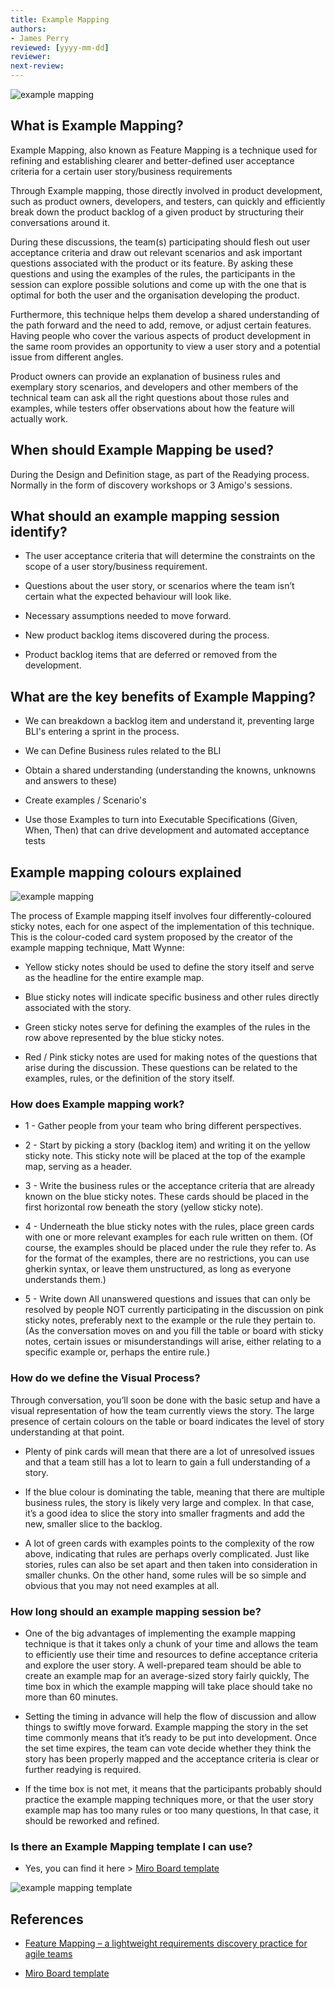```yaml
---
title: Example Mapping
authors: 
- James Perry
reviewed: [yyyy-mm-dd]
reviewer:
next-review:
---
```


![example mapping](assets/examplemapping-1.jpg) 

## What is Example Mapping?
Example Mapping, also known as Feature Mapping is a technique used for refining and establishing clearer and better-defined user acceptance criteria for a certain user story/business requirements

Through Example mapping, those directly involved in product development, such as product owners, developers, and testers, can quickly and efficiently break down the product backlog of a given product by structuring their conversations around it.

During these discussions, the team(s) participating should flesh out user acceptance criteria and draw out relevant scenarios and ask important questions associated with the product or its feature. By asking these questions and using the examples of the rules, the participants in the session can explore possible solutions and come up with the one that is optimal for both the user and the organisation developing the product.

Furthermore, this technique helps them develop a shared understanding of the path forward and the need to add, remove, or adjust certain features. Having people who cover the various aspects of product development in the same room provides an opportunity to view a user story and a potential issue from different angles. 

Product owners can provide an explanation of business rules and exemplary story scenarios, and developers and other members of the technical team can ask all the right questions about those rules and examples, while testers offer observations about how the feature will actually work.

## When should Example Mapping be used?
During the Design and Definition stage, as part of the Readying process. Normally in the form of discovery workshops or 3 Amigo's sessions. 

## What should an example mapping session identify?
-  The user acceptance criteria that will determine the constraints on the scope of a user story/business requirement.

-  Questions about the user story, or scenarios where the team isn’t certain what the expected behaviour will look like.

-  Necessary assumptions needed to move forward.

-  New product backlog items discovered during the process.

-  Product backlog items that are deferred or removed from the development. 

## What are the key benefits of Example Mapping?
-  We can breakdown a backlog item and understand it, preventing large BLI's entering a sprint​ in the process.

- We can Define Business rules​ related to the BLI

- Obtain a shared understanding (understanding the knowns, unknowns and answers to these)​

-  Create examples / Scenario's​

- Use those Examples to turn into Executable Specifications (Given, When, Then)​ that can drive development and automated acceptance tests

## Example mapping colours explained

![example mapping](assets/example-mapping.png) 

The process of Example mapping itself involves four differently-coloured sticky notes, each for one aspect of the implementation of this technique. This is the colour-coded card system proposed by the creator of the example mapping technique, Matt Wynne:

- Yellow sticky notes should be used to define the story itself and serve as the headline for the entire example map.

- Blue sticky notes will indicate specific business and other rules directly associated with the story.

- Green sticky notes serve for defining the examples of the rules in the row above represented by the blue sticky notes.

- Red / Pink sticky notes are used for making notes of the questions that arise during the discussion. These questions can be related to the examples, rules, or the definition of the story itself.


### How does Example mapping work?
- 1 - Gather people from your team who bring different perspectives. 

- 2 - Start by picking a story (backlog item) and writing it on the yellow sticky note. This sticky note will be placed at the top of the example map, serving as a header. 

- 3 - Write the business rules or the acceptance criteria that are already known on the blue sticky notes. These cards should be placed in the first horizontal row beneath the story (yellow sticky note).

- 4 - Underneath the blue sticky notes with the rules, place green cards with one or more relevant examples for each rule written on them. (Of course, the examples should be placed under the rule they refer to. As for the format of the examples, there are no restrictions, you can use gherkin syntax, or leave them unstructured, as long as everyone understands them.)

- 5 - Write down All unanswered questions and issues that can only be resolved by people NOT currently participating in the discussion on pink sticky notes, preferably next to the example or the rule they pertain to. (As the conversation moves on and you fill the table or board with sticky notes, certain issues or misunderstandings will arise, either relating to a specific example or, perhaps the entire rule.)

### How do we define the Visual Process?
Through conversation, you’ll soon be done with the basic setup and have a visual representation of how the team currently views the story. The large presence of certain colours on the table or board indicates the level of story understanding at that point. 

- Plenty of pink cards will mean that there are a lot of unresolved issues and that a team still has a lot to learn to gain a full understanding of a story.

- If the blue colour is dominating the table, meaning that there are multiple business rules, the story is likely very large and complex. In that case, it’s a good idea to slice the story into smaller fragments and add the new, smaller slice to the backlog. 

- A lot of green cards with examples points to the complexity of the row above, indicating that rules are perhaps overly complicated. Just like stories, rules can also be set apart and then taken into consideration in smaller chunks. On the other hand, some rules will be so simple and obvious that you may not need examples at all.

### How long should an example mapping session be?
- One of the big advantages of implementing the example mapping technique is that it takes only a chunk of your time and allows the team to efficiently use their time and resources to define acceptance criteria and explore the user story. A well-prepared team should be able to create an example map for an average-sized story fairly quickly, The time box in which the example mapping will take place should take no more than 60 minutes.

- Setting the timing in advance will help the flow of discussion and allow things to swiftly move forward. Example mapping the story in the set time commonly means that it’s ready to be put into development. Once the set time expires, the team can vote decide whether they think the story has been properly mapped and the acceptance criteria is clear or further readying is required. 

- If the time box is not met, it means that the participants probably should practice the example mapping techniques more, or that the user story example map has too many rules or too many questions, In that case, it should be reworked and refined. 

### Is there an Example Mapping template I can use?
- Yes, you can find it here > [Miro Board template](https://miro.com/app/board/uXjVMWKD9qg=/)

![example mapping template](assets/example-mapping-example.png) 


## References
- [Feature Mapping – a lightweight requirements discovery practice for agile teams](https://johnfergusonsmart.com/feature-mapping-a-lightweight-requirements-discovery-practice-for-agile-teams/)

- [Miro Board template](https://miro.com/app/board/uXjVMWKD9qg=/)
